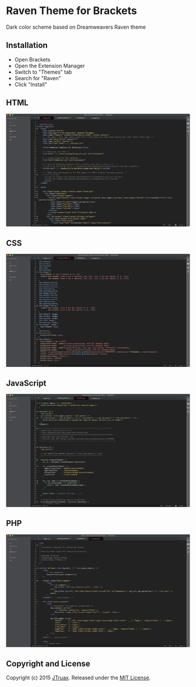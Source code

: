 # Raven Theme for Brackets

Dark color scheme based on Dreamweavers Raven theme

## Installation
* Open Brackets
* Open the Extension Manager
* Switch to "Themes" tab
* Search for "Raven"
* Click "Install"

## HTML
![HTML Screenshot](screenshots/html.png)

## CSS
![CSS Screenshot](screenshots/css.png)

## JavaScript
![JavaScript Screenshot](screenshots/js.png)

## PHP
![JavaScript Screenshot](screenshots/php.png)

## Copyright and License
Copyright (c) 2015 [JTruax](https://github.com/JTruax). Released under the [MIT License](LICENSE).
